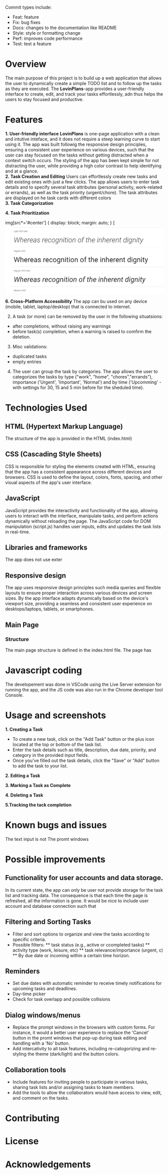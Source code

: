 


Commit types include:
* Feat: feature
* Fix: bug fixes
* Docs: changes to the documentation like README
* Style: style or formatting change 
* Perf: improves code performance
* Test: test a feature


# Overview
The main purpose of this project is to build up a web application that allows the user to dynamically create a simple TODO list and to follow up the tasks as they are executed.
The **LovinPlans**-app provides a user-friendly interface to create, edit, and track your tasks effortlessly, adn thus helps the users to stay focused and productive.

# Features
**1. User-friendly interface**
**LovinPlans** is one-page application with a clean and intutive inteface, and it does not require a steep learning curve to start using it.
The app was built followig the responsive design principles, ensuring a consistent user experience on various devices, such that the user can stay focused on the tasks without getting distracted when a context switch occurs.
The styling of the app has been kept simple for not distracting the user, while providing a high color contrast to help identifying and  at a glance.      
**2. Task Creation and Editing**
Users can effortlessly create new tasks and edit existing ones with just a few clicks. 
The app allows users to enter task details and to specify several task attributes (personal activity, work-related or errands), as well as the task priority (urgent/chore).
The task attributes are displayed on he task cards with different colors  
**3. Task Categorization**

**4. Task Prioritization**

img[src*='#center'] {
    display: block;
    margin: auto;
}
[![Roboto font style](/assets/images/fonts.webp)


**6. Cross-Platform Accessibility**
The app can bu used on any device (mobile, tablet, laptop/desktop) that is connected to internet.      

2. A task (or more) can be removed by the user in the following situatsions:
* after completions, without raising any warnings
* before task(s) completion, when a warning is raised to comfirm the deletion.   
3. Misc validations:
* duplicated tasks
* empty entries

4. The user can group the task by categories. The app allows the user to categorizes the tasks by type ("work", "home", "chores","errands"), importance ('Urgent', 'Important', 'Normal') and by time ('Upcomming' - with settings for 30, 15 and 5 min before for the sheduled time).

# Technologies Used
## HTML (Hypertext Markup Language)
The structure of the app is provided in the HTML (index.html)   
## CSS (Cascading Style Sheets)
CSS is responsible for styling the elements created with HTML, ensuring that the app has a consistent appearance across different devices and browsers. CSS is used to define the layout, colors, fonts, spacing, and other visual aspects of the app's user interface. 

## JavaScript
JavaScript provides the interactivity and functionality of the app, allowing users to interact with the interface, manipulate tasks, and perform actions dynamically without reloading the page. The JavaScript code for DOM manipulation (script.js) handles user inputs, edits and updates the task lists in real-time.

## Libraries and frameworks
The app does not use exter
## Responsive design
The app uses responsive design principles such media queries and flexible layouts to ensure proper interaction across various devices and screen sizes. 
By the app interface adapts dynamically based on the device's viewport size, providing a seamless and consistent user experience on desktops/laptops, tablets, or smartphones.

## Main Page
### Structure
The main page structure is defined in the index.html file. The page has   

# Javascript coding
The developement was done in VSCode using the Live Server extension for running the app, and the JS code was also run in the Chrome developer tool Console. 
 
# Usage and screenshots
**1. Creating a Task**
* To create a new task, click on the "Add Task" button or the plus icon located at the top or bottom of the task list.
* Enter the task details such as title, description, due date, priority, and category in the provided input fields.
* Once you've filled out the task details, click the "Save" or "Add" button to add the task to your list.

**2. Editing a Task**

**3. Marking a Task as Complete**

**4. Deleting a Task**

**5.Tracking the tack completion**



# Known bugs and issues
The text input is not 
The promt windows  

# Possible improvements
## Functionality for user accounts and data storage. 
In its current state, the app can only be user not provide storage for the task list and tracking data. The consequence is that each time the page is refreshed, all the information is gone. 
It would be nice to include user account and database connection such that 
## Filtering and Sorting Tasks
* Filter and sort options to organize and view the tasks according to specific criteria.
* Possible filters: 
** task status (e.g., active or ccompleted tasks)
** activity type (work, leisure, etc)
** task relevance/importance (urgent, c)
** By due date or incoming within a certain time horizon.
## Reminders
* Set due dates with automatic reminder to receive timely notifications for upcoming tasks and deadlines.
* Day-time picker
* Check for task overlapp and possible collisions
## Dialog windows/menus
* Replace the prompt windows in the browsers with custom forms. For instance, it would a better user experience to replace the 'Cancel' button in the promt windows that pop-up during task editing and handling with a 'No' button.
* Add intercativity to all task features, including re-catogorizing and re-styling the theme (dark/light) and the button colors. 
## Collaboration tools
- Include features for inviting people to participate in various tasks, sharing task lists and/or assigning tasks to team members.
- Add the tools to allow the collaborators would have access to view, edit, and comment on the tasks.
 
# Contributing

# License

# Acknowledgements